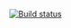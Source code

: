 [![Build status](https://ci.appveyor.com/api/projects/status/rj5ffmjtef8p7ywy?svg=true)](https://ci.appveyor.com/project/Marusya-Belova/datadeliverycard)